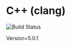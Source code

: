 # C++ (clang)

![Build Status](https://travis-ci.org/cyber-dojo-languages/clangplusplus.svg?branch=master)

Version=5.0.1